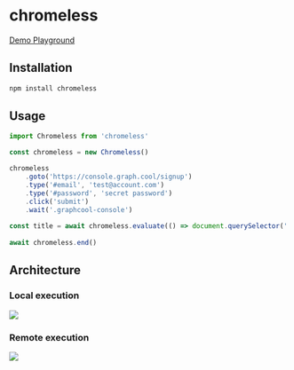 # chromeless

[Demo Playground](https://chromeless-homepage.netlify.com/#src=const%20chromeless%20=%20new%20Chromeless(%7B%20remote:%20true%20%7D)%0A%0Aconst%20screenshot%20=%20await%20chromeless%0A%20%20.goto('https://www.graph.cool')%0A%20%20.scrollTo(0,%202000)%0A%20%20.screenshot()%0A%0Aconsole.log(screenshot)%0A%0Aawait%20chromeless.end())

## Installation
```sh
npm install chromeless
```

## Usage
```js
import Chromeless from 'chromeless'

const chromeless = new Chromeless()

chromeless
    .goto('https://console.graph.cool/signup')
    .type('#email', 'test@account.com')
    .type('#password', 'secret password')
    .click('submit')
    .wait('.graphcool-console')
    
const title = await chromeless.evaluate(() => document.querySelector('.title').text)
    
await chromeless.end()
```

## Architecture

### Local execution

![](http://imgur.com/1eM8Bda.png)

### Remote execution

![](http://imgur.com/nYGKGpp.png)
